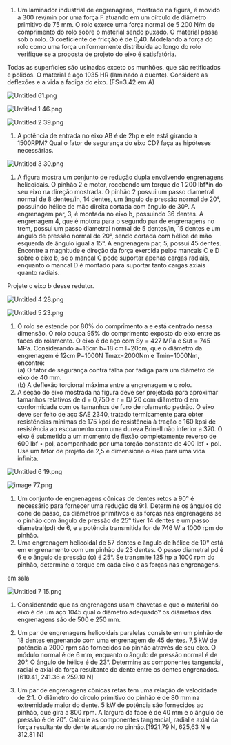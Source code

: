 1. Um laminador industrial de engrenagens, mostrado na figura, é movido a 300 rev/min por uma força F atuando em um círculo de diâmetro primitivo de 75 mm. O rolo exerce uma força normal de 5 200 N/m de comprimento do rolo sobre o material sendo puxado. O material passa sob o rolo. O coeficiente de fricção é de 0,40. Modelando a força do rolo como uma força uniformemente distribuída ao longo do rolo verifique se a proposta de projeto do eixo é satisfatória.

Todas as superfícies são usinadas exceto os munhões, que são retificados e polidos. O material é aço 1035 HR (laminado a quente). Considere as deflexões e a vida a fadiga do eixo. (FS=3.42 em A)

  

  

![Untitled 61.png](attachments/Untitled%2061.png)

![Untitled 1 46.png](attachments/Untitled%201%2046.png)

![Untitled 2 39.png](attachments/Untitled%202%2039.png)

  

  

1. A potência de entrada no eixo AB é de 2hp e ele está girando a 1500RPM? Qual o fator de segurança do eixo CD? faça as hipóteses necessárias.

![Untitled 3 30.png](attachments/Untitled%203%2030.png)

1. A figura mostra um conjunto de redução dupla envolvendo engrenagens helicoidais. O pinhão 2 é motor, recebendo um torque de 1 200 lbf*in do seu eixo na direção mostrada. O pinhão 2 possui um passo diametral normal de 8 dentes/in, 14 dentes, um ângulo de pressão normal de 20°, possuindo hélice de mão direita cortada com ângulo de 30º. A engrenagem par, 3, é montada no eixo b, possuindo 36 dentes. A engrenagem 4, que é motora para o segundo par de engrenagens no trem, possui um passo diametral normal de 5 dentes/in, 15 dentes e um ângulo de pressão normal de 20°, sendo cortada com hélice de mão esquerda de ângulo igual a 15°. A engrenagem par, 5, possui 45 dentes. Encontre a magnitude e direção da força exercida pelos mancais C e D sobre o eixo b, se o mancal C pode suportar apenas cargas radiais, enquanto o mancal D é montado para suportar tanto cargas axiais quanto radiais.

Projete o eixo b desse redutor.

![Untitled 4 28.png](attachments/Untitled%204%2028.png)

![Untitled 5 23.png](attachments/Untitled%205%2023.png)

1. O rolo se estende por 80% do comprimento a e está centrado nessa dimensão. O rolo ocupa 95% do comprimento exposto do eixo entre as faces do rolamento. O eixo é de aço com Sy = 427 MPa e Sut = 745 MPa. Considerando a=16cm b=18 cm l=20cm, que o diâmetro da engrenagem é 12cm P=1000N Tmax=2000Nm e Tmin=1000Nm, encontre:  
    (a) O fator de segurança contra falha por fadiga para um diâmetro de eixo de 40 mm.  
    (b) A deflexão torcional máxima entre a engrenagem e o rolo.
2. A seção do eixo mostrada na figura deve ser projetada para aproximar tamanhos relativos de d = 0,75D e r = D/ 20 com diâmetro d em conformidade com os tamanhos de furo de rolamento padrão. O eixo deve ser feito de aço SAE 2340, tratado termicamente para obter resistências mínimas de 175 kpsi de resistência à tração e 160 kpsi de resistência ao escoamento com uma dureza Brinell não inferior a 370. O eixo é submetido a um momento de flexão completamente reverso de 600 lbf • pol, acompanhado por uma torção constante de 400 lbf • pol. Use um fator de projeto de 2,5 e dimensione o eixo para uma vida infinita.  
    

![Untitled 6 19.png](attachments/Untitled%206%2019.png)

  

  

  

  

![image 77.png](attachments/image%2077.png)

  

1. Um conjunto de engrenagens cônicas de dentes retos a 90° é necessário para fornecer uma redução de 9:1. Determine os ângulos do cone de passo, os diâmetros primitivos e as forças nas engrenagens se o pinhão com ângulo de pressão de 25° tiver 14 dentes e um passo diametral(pd) de 6, e a potência transmitida for de 746 W a 1000 rpm do pinhão.
2. Uma engrenagem helicoidal de 57 dentes e ângulo de hélice de 10° está em engrenamento com um pinhão de 23 dentes. O passo diametral pd é 6 e o ângulo de pressão (ϕ) é 25°. Se transmite 125 hp a 1000 rpm do pinhão, determine o torque em cada eixo e as forças nas engrenagens.

em sala

![Untitled 7 15.png](attachments/Untitled%207%2015.png)

1. Considerando que as engrenagens usam chavetas e que o material do eixo é de um aço 1045 qual o diâmetro adequado? os diâmetros das engrenagens são de 500 e 250 mm.

  

1. Um par de engrenagens helicoidais paralelas consiste em um pinhão de 18 dentes engrenando com uma engrenagem de 45 dentes. 7,5 kW de potência a 2000 rpm são fornecidos ao pinhão através de seu eixo. O módulo normal é de 6 mm, enquanto o ângulo de pressão normal é de 20°. O ângulo de hélice é de 23°. Determine as componentes tangencial, radial e axial da força resultante do dente entre os dentes engrenados. [610.41, 241.36 e 259.10 N]
2. Um par de engrenagens cônicas retas tem uma relação de velocidade de 2:1. O diâmetro do círculo primitivo do pinhão é de 80 mm na extremidade maior do dente. 5 kW de potência são fornecidos ao pinhão, que gira a 800 rpm. A largura da face é de 40 mm e o ângulo de pressão é de 20°. Calcule as componentes tangencial, radial e axial da força resultante do dente atuando no pinhão.[1921,79 N, 625,63 N e 312,81 N]